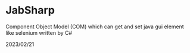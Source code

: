 # JabSharp
Component Object Model (COM) which can get and set java gui element like selenium written by C#

2023/02/21
